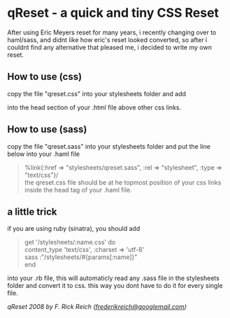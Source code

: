 # qReset - a quick and tiny CSS Reset

After using Eric Meyers reset for many years, i recently changing over to haml/sass, and didnt like how eric's reset looked converted, so after i couldnt find any alternative that pleased me, i decided to write my own reset.

## How to use (css)
copy the file "qreset.css" into your stylesheets folder and add  
> <link rel="stylesheet" type="text/css" href="stylesheets/qreset.css" />    
into the head section of your .html file above other css links.

## How to use (sass)
copy the file "qreset.sass" into your stylesheets folder and put the line below into your .haml file  
> %link{:href => "stylesheets/qreset.sass", :rel => "stylesheet", :type => "text/css"}/       
the qreset.css file should be at he topmost position of your css links inside the head tag of your .haml file.

## a little trick
if you are using ruby (sinatra), you should add   
   
> get '/stylesheets/:name.css' do   
>  	content_type 'text/css', :charset => 'utf-8'   
>  	sass :"/stylesheets/#{params[:name]}"   
> end   
   
into your .rb file, this will automaticly read any .sass file in the stylesheets folder and convert it to css. this way you dont have to do it for every single file.  

*qReset 2008 by F. Rick Reich (frederikreich@googlemail.com)*
